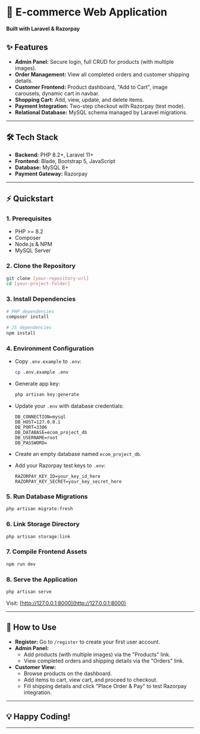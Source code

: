 # 🛒 E-commerce Web Application  
**Built with Laravel & Razorpay**


## ✨ Features

- **Admin Panel:** Secure login, full CRUD for products (with multiple images).
- **Order Management:** View all completed orders and customer shipping details.
- **Customer Frontend:** Product dashboard, "Add to Cart", image carousels, dynamic cart in navbar.
- **Shopping Cart:** Add, view, update, and delete items.
- **Payment Integration:** Two-step checkout with Razorpay (test mode).
- **Relational Database:** MySQL schema managed by Laravel migrations.

---

## 🛠️ Tech Stack

- **Backend:** PHP 8.2+, Laravel 11+
- **Frontend:** Blade, Bootstrap 5, JavaScript
- **Database:** MySQL 8+
- **Payment Gateway:** Razorpay

---

## ⚡ Quickstart

### 1. Prerequisites

- PHP >= 8.2
- Composer
- Node.js & NPM
- MySQL Server

### 2. Clone the Repository

```bash
git clone [your-repository-url]
cd [your-project-folder]
```

### 3. Install Dependencies

```bash
# PHP dependencies
composer install

# JS dependencies
npm install
```

### 4. Environment Configuration

- Copy `.env.example` to `.env`:

    ```bash
    cp .env.example .env
    ```

- Generate app key:

    ```bash
    php artisan key:generate
    ```

- Update your `.env` with database credentials:

    ```
    DB_CONNECTION=mysql
    DB_HOST=127.0.0.1
    DB_PORT=3306
    DB_DATABASE=ecom_project_db
    DB_USERNAME=root
    DB_PASSWORD=
    ```

- Create an empty database named `ecom_project_db`.

- Add your Razorpay test keys to `.env`:

    ```
    RAZORPAY_KEY_ID=your_key_id_here
    RAZORPAY_KEY_SECRET=your_key_secret_here
    ```

### 5. Run Database Migrations

```bash
php artisan migrate:fresh
```

### 6. Link Storage Directory

```bash
php artisan storage:link
```

### 7. Compile Frontend Assets

```bash
npm run dev
```

### 8. Serve the Application

```bash
php artisan serve
```

Visit: [http://127.0.0.1:8000](http://127.0.0.1:8000)

---

## 📝 How to Use

- **Register:** Go to `/register` to create your first user account.
- **Admin Panel:**
    - Add products (with multiple images) via the "Products" link.
    - View completed orders and shipping details via the "Orders" link.
- **Customer View:**
    - Browse products on the dashboard.
    - Add items to cart, view cart, and proceed to checkout.
    - Fill shipping details and click "Place Order & Pay" to test Razorpay integration.

---

## 💡 Happy Coding!

---
